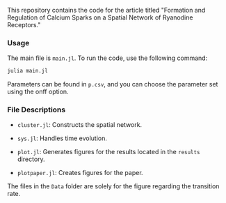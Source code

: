 This repository contains the code for the article titled "Formation and Regulation of Calcium Sparks on a Spatial Network of Ryanodine Receptors."

### Usage

The main file is `main.jl`. To run the code, use the following command:

```julia
julia main.jl
```

Parameters can be found in `p.csv`, and you can choose the parameter set using the onff option.

### File Descriptions

- `cluster.jl`: Constructs the spatial network.
  
- `sys.jl`: Handles time evolution.
  
- `plot.jl`: Generates figures for the results located in the `results` directory.
  
- `plotpaper.jl`: Creates figures for the paper.
  
The files in the `Data` folder are solely for the figure regarding the transition rate.
